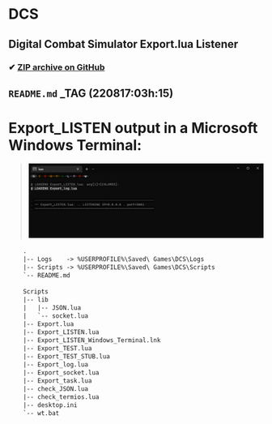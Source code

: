# DCS

## Digital Combat Simulator Export.lua Listener

### ✔ [ZIP archive on GitHub](../../archive/master.zip)

## `README.md` _TAG (220817:03h:15)

# Export_LISTEN output in a Microsoft Windows Terminal:
   
> ![Export_LISTEN.lua](/Screenshots/Animation.gif)

<!--
}!!tree --dirsfirst          | sed -e 's/^/    /'
}!!tree --dirsfirst Scripts/ | sed -e 's/^/    /'
-->
```
    .
    |-- Logs    -> %USERPROFILE%\Saved\ Games\DCS\Logs
    |-- Scripts -> %USERPROFILE%\Saved\ Games\DCS\Scripts
    `-- README.md

    Scripts
    |-- lib
    |   |-- JSON.lua
    |   `-- socket.lua
    |-- Export.lua
    |-- Export_LISTEN.lua
    |-- Export_LISTEN_Windows_Terminal.lnk
    |-- Export_TEST.lua
    |-- Export_TEST_STUB.lua
    |-- Export_log.lua
    |-- Export_socket.lua
    |-- Export_task.lua
    |-- check_JSON.lua
    |-- check_termios.lua
    |-- desktop.ini
    `-- wt.bat

```
